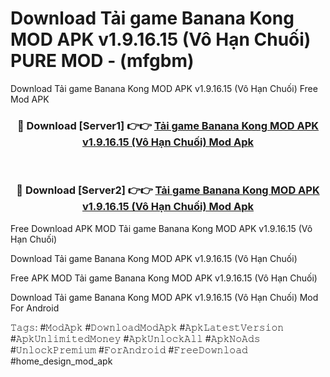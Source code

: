 # Download Tải game Banana Kong MOD APK v1.9.16.15 (Vô Hạn Chuối) PURE MOD - (mfgbm)
Download Tải game Banana Kong MOD APK v1.9.16.15 (Vô Hạn Chuối) Free Mod APK

<div align="center">
<h3>🔴 Download [Server1] 👉👉 <a href="https://apk-comot.site?title=Tải_game_Banana_Kong_MOD_APK_v1.9.16.15_(Vô_Hạn_Chuối)">Tải game Banana Kong MOD APK v1.9.16.15 (Vô Hạn Chuối) Mod Apk</a></h3><br>

<h3>🔴 Download [Server2] 👉👉 <a href="https://apk-comot.site?title=Tải_game_Banana_Kong_MOD_APK_v1.9.16.15_(Vô_Hạn_Chuối)">Tải game Banana Kong MOD APK v1.9.16.15 (Vô Hạn Chuối) Mod Apk</a></h3>
</div>


Free Download APK MOD Tải game Banana Kong MOD APK v1.9.16.15 (Vô Hạn Chuối)

Download Tải game Banana Kong MOD APK v1.9.16.15 (Vô Hạn Chuối) 

Free APK MOD Tải game Banana Kong MOD APK v1.9.16.15 (Vô Hạn Chuối) 

Download Tải game Banana Kong MOD APK v1.9.16.15 (Vô Hạn Chuối) Mod For Android

𝚃𝚊𝚐𝚜: #𝙼𝚘𝚍𝙰𝚙𝚔 #𝙳𝚘𝚠𝚗𝚕𝚘𝚊𝚍𝙼𝚘𝚍𝙰𝚙𝚔 #𝙰𝚙𝚔𝙻𝚊𝚝𝚎𝚜𝚝𝚅𝚎𝚛𝚜𝚒𝚘𝚗 #𝙰𝚙𝚔𝚄𝚗𝚕𝚒𝚖𝚒𝚝𝚎𝚍𝙼𝚘𝚗𝚎𝚢 #𝙰𝚙𝚔𝚄𝚗𝚕𝚘𝚌𝚔𝙰𝚕𝚕 #𝙰𝚙𝚔𝙽𝚘𝙰𝚍𝚜 #𝚄𝚗𝚕𝚘𝚌𝚔𝙿𝚛𝚎𝚖𝚒𝚞𝚖 #𝙵𝚘𝚛𝙰𝚗𝚍𝚛𝚘𝚒𝚍 #𝙵𝚛𝚎𝚎𝙳𝚘𝚠𝚗𝚕𝚘𝚊𝚍 #home_design_mod_apk